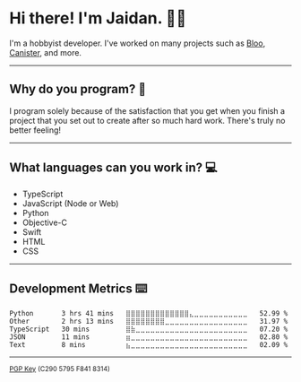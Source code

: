 # Hi there! I'm Jaidan. 👋🏼

I'm a hobbyist developer. I've worked on many projects such as [Bloo](https://github.com/DiscordGIR), [Canister](https://github.com/CanisterApp), and more.

---

## Why do you program? 🧐

I program solely because of the satisfaction that you get when you finish a project that you set out to create after so much hard work. There's truly no better feeling!

---

## What languages can you work in? 💻

- TypeScript
- JavaScript (Node or Web)
- Python
- Objective-C
- Swift
- HTML
- CSS

---

## Development Metrics ⌨️
<!--START_SECTION:waka-->
```text
Python       3 hrs 41 mins   ⣿⣿⣿⣿⣿⣿⣿⣿⣿⣿⣿⣿⣿⣄⣀⣀⣀⣀⣀⣀⣀⣀⣀⣀⣀   52.99 % 
Other        2 hrs 13 mins   ⣿⣿⣿⣿⣿⣿⣿⣿⣀⣀⣀⣀⣀⣀⣀⣀⣀⣀⣀⣀⣀⣀⣀⣀⣀   31.97 % 
TypeScript   30 mins         ⣿⣷⣀⣀⣀⣀⣀⣀⣀⣀⣀⣀⣀⣀⣀⣀⣀⣀⣀⣀⣀⣀⣀⣀⣀   07.20 % 
JSON         11 mins         ⣶⣀⣀⣀⣀⣀⣀⣀⣀⣀⣀⣀⣀⣀⣀⣀⣀⣀⣀⣀⣀⣀⣀⣀⣀   02.80 % 
Text         8 mins          ⣦⣀⣀⣀⣀⣀⣀⣀⣀⣀⣀⣀⣀⣀⣀⣀⣀⣀⣀⣀⣀⣀⣀⣀⣀   02.09 % 
```
<!--END_SECTION:waka-->
---

<sup>
<a href="https://keybase.io/monotrix/pgp_keys.asc">PGP Key</a> (C290 5795 F841 8314)
</sup>

